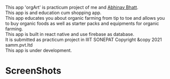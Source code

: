 This app 'orgArt' is practicum project of me and <a href="">Abhinav Bhatt</a>.<br>
This app is and education cum shopping app.<br>
This app educates you about organic farming from tip to toe and allows you to buy organic foods as well as starter packs and equipments for organic farming.<br>
This app is built in react native and use firebase as database.<br>
It is submitted as practicum project in IIIT SONEPAT Copyright &copy 2021 samm.pvt.ltd<br>
This app is under development.

<h1>ScreenShots</h1>

